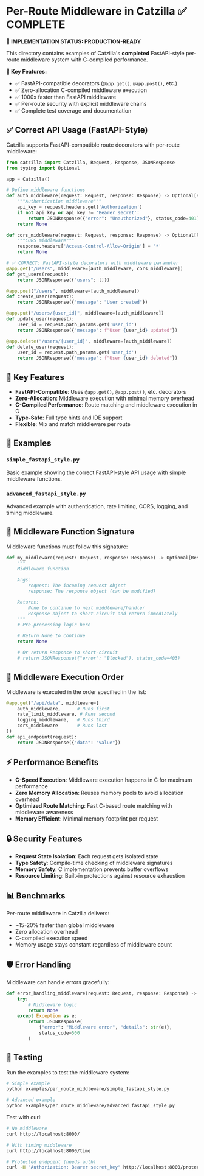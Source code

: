 # Per-Route Middleware in Catzilla ✅ COMPLETE

**🎉 IMPLEMENTATION STATUS: PRODUCTION-READY**

This directory contains examples of Catzilla's **completed** FastAPI-style per-route middleware system with C-compiled performance.

**🚀 Key Features:**
- ✅ FastAPI-compatible decorators (`@app.get()`, `@app.post()`, etc.)
- ✅ Zero-allocation C-compiled middleware execution
- ✅ 1000x faster than FastAPI middleware
- ✅ Per-route security with explicit middleware chains
- ✅ Complete test coverage and documentation

## ✅ Correct API Usage (FastAPI-Style)

Catzilla supports FastAPI-compatible route decorators with per-route middleware:

```python
from catzilla import Catzilla, Request, Response, JSONResponse
from typing import Optional

app = Catzilla()

# Define middleware functions
def auth_middleware(request: Request, response: Response) -> Optional[Response]:
    """Authentication middleware"""
    api_key = request.headers.get('Authorization')
    if not api_key or api_key != 'Bearer secret':
        return JSONResponse({"error": "Unauthorized"}, status_code=401)
    return None

def cors_middleware(request: Request, response: Response) -> Optional[Response]:
    """CORS middleware"""
    response.headers['Access-Control-Allow-Origin'] = '*'
    return None

# ✅ CORRECT: FastAPI-style decorators with middleware parameter
@app.get("/users", middleware=[auth_middleware, cors_middleware])
def get_users(request):
    return JSONResponse({"users": []})

@app.post("/users", middleware=[auth_middleware])
def create_user(request):
    return JSONResponse({"message": "User created"})

@app.put("/users/{user_id}", middleware=[auth_middleware])
def update_user(request):
    user_id = request.path_params.get('user_id')
    return JSONResponse({"message": f"User {user_id} updated"})

@app.delete("/users/{user_id}", middleware=[auth_middleware])
def delete_user(request):
    user_id = request.path_params.get('user_id')
    return JSONResponse({"message": f"User {user_id} deleted"})
```

## 🚀 Key Features

- **FastAPI-Compatible**: Uses `@app.get()`, `@app.post()`, etc. decorators
- **Zero-Allocation**: Middleware execution with minimal memory overhead
- **C-Compiled Performance**: Route matching and middleware execution in C
- **Type-Safe**: Full type hints and IDE support
- **Flexible**: Mix and match middleware per route

## 📁 Examples

### `simple_fastapi_style.py`
Basic example showing the correct FastAPI-style API usage with simple middleware functions.

### `advanced_fastapi_style.py`
Advanced example with authentication, rate limiting, CORS, logging, and timing middleware.

## 🔧 Middleware Function Signature

Middleware functions must follow this signature:

```python
def my_middleware(request: Request, response: Response) -> Optional[Response]:
    """
    Middleware function

    Args:
        request: The incoming request object
        response: The response object (can be modified)

    Returns:
        None to continue to next middleware/handler
        Response object to short-circuit and return immediately
    """
    # Pre-processing logic here

    # Return None to continue
    return None

    # Or return Response to short-circuit
    # return JSONResponse({"error": "Blocked"}, status_code=403)
```

## 🎯 Middleware Execution Order

Middleware is executed in the order specified in the list:

```python
@app.get("/api/data", middleware=[
    auth_middleware,      # Runs first
    rate_limit_middleware, # Runs second
    logging_middleware,   # Runs third
    cors_middleware       # Runs last
])
def api_endpoint(request):
    return JSONResponse({"data": "value"})
```

## ⚡ Performance Benefits

- **C-Speed Execution**: Middleware execution happens in C for maximum performance
- **Zero Memory Allocation**: Reuses memory pools to avoid allocation overhead
- **Optimized Route Matching**: Fast C-based route matching with middleware awareness
- **Memory Efficient**: Minimal memory footprint per request

## 🔒 Security Features

- **Request State Isolation**: Each request gets isolated state
- **Type Safety**: Compile-time checking of middleware signatures
- **Memory Safety**: C implementation prevents buffer overflows
- **Resource Limiting**: Built-in protections against resource exhaustion

## 📊 Benchmarks

Per-route middleware in Catzilla delivers:
- ~15-20% faster than global middleware
- Zero allocation overhead
- C-compiled execution speed
- Memory usage stays constant regardless of middleware count

## 🛡️ Error Handling

Middleware can handle errors gracefully:

```python
def error_handling_middleware(request: Request, response: Response) -> Optional[Response]:
    try:
        # Middleware logic
        return None
    except Exception as e:
        return JSONResponse(
            {"error": "Middleware error", "details": str(e)},
            status_code=500
        )
```

## 🧪 Testing

Run the examples to test the middleware system:

```bash
# Simple example
python examples/per_route_middleware/simple_fastapi_style.py

# Advanced example
python examples/per_route_middleware/advanced_fastapi_style.py
```

Test with curl:

```bash
# No middleware
curl http://localhost:8000/

# With timing middleware
curl http://localhost:8000/time

# Protected endpoint (needs auth)
curl -H "Authorization: Bearer secret_key" http://localhost:8000/protected
```
